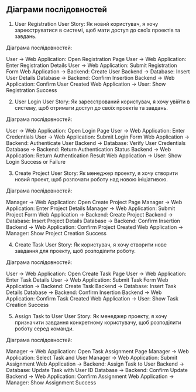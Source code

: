 ## Діаграми послідовностей
1. User Registration
User Story: Як новий користувач, я хочу зареєструватися в системі, щоб мати доступ до своїх проектів та завдань.

Діаграма послідовностей:

User -> Web Application: Open Registration Page
User -> Web Application: Enter Registration Details
User -> Web Application: Submit Registration Form
Web Application -> Backend: Create User
Backend -> Database: Insert User Details
Database -> Backend: Confirm Insertion
Backend -> Web Application: Confirm User Created
Web Application -> User: Show Registration Success

2. User Login
User Story: Як зареєстрований користувач, я хочу увійти в систему, щоб отримати доступ до своїх проектів та завдань.

Діаграма послідовностей:

User -> Web Application: Open Login Page
User -> Web Application: Enter Credentials
User -> Web Application: Submit Login Form
Web Application -> Backend: Authenticate User
Backend -> Database: Verify User Credentials
Database -> Backend: Return Authentication Status
Backend -> Web Application: Return Authentication Result
Web Application -> User: Show Login Success or Failure

3. Create Project
User Story: Як менеджер проекту, я хочу створити новий проект, щоб розпочати роботу над новою ініціативою.

Діаграма послідовностей:

Manager -> Web Application: Open Create Project Page
Manager -> Web Application: Enter Project Details
Manager -> Web Application: Submit Project Form
Web Application -> Backend: Create Project
Backend -> Database: Insert Project Details
Database -> Backend: Confirm Insertion
Backend -> Web Application: Confirm Project Created
Web Application -> Manager: Show Project Creation Success

4. Create Task
User Story: Як користувач, я хочу створити нове завдання для проекту, щоб розподілити роботу.

Діаграма послідовностей:

User -> Web Application: Open Create Task Page
User -> Web Application: Enter Task Details
User -> Web Application: Submit Task Form
Web Application -> Backend: Create Task
Backend -> Database: Insert Task Details
Database -> Backend: Confirm Insertion
Backend -> Web Application: Confirm Task Created
Web Application -> User: Show Task Creation Success

5. Assign Task to User
User Story: Як менеджер проекту, я хочу призначити завдання конкретному користувачу, щоб розподілити роботу серед команди.

Діаграма послідовностей:

Manager -> Web Application: Open Task Assignment Page
Manager -> Web Application: Select Task and User
Manager -> Web Application: Submit Assignment
Web Application -> Backend: Assign Task to User
Backend -> Database: Update Task with User ID
Database -> Backend: Confirm Update
Backend -> Web Application: Confirm Assignment
Web Application -> Manager: Show Assignment Success
